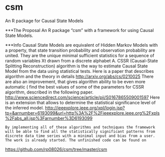 # csm
An R package for Causal State Models

***The Proposal
An R package “csm” with a framework for using Causal State Models.

***Info
Causal State Models are equivalent of Hidden Markov Models with a property, that state transition probability and observation probability are united. They are the unique minimal sufficient statistics for a sequence of random variables Xt drawn from a discrete alphabet A.
CSSR (Causal-State Splitting Reconstruction) algorithm is the way to estimate Causal State Model from the data using statistical tests.
Here is a paper that describes algorithm and the theory in details
http://arxiv.org/abs/cs/0210025
There are also an improvement, that gives algorithm ability to be even more automatic ( find the best values of some of the parameters for CSSR algorithm, described in the following paper.
http://www.sciencedirect.com/science/article/pii/S0167865509001597
Here is an extension that allows to determine the statistical significance level of the inferred model.
http://ieeexplore.ieee.org/xpl/login.jsp?tp=&arnumber=6193099&url=http%3A%2F%2Fieeexplore.ieee.org%2Fxpls%2Fabs_all.jsp%3Farnumber%3D6193099

	By implementing all of these algorithms and techniques the framework will be able to find all the statistically significant patterns from discrete data time series with a minimal input and bias from a user.
	The work is already started. The unfinished code can be found on
https://github.com/rp08026/csm/tree/master/csm
